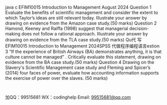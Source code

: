 java c
EFIM10015
Introduction to Management
August 2024
Question   1
Evaluate the benefits of scientific management and   consider the extent   to   which   Taylor’s   ideas are still relevant today.   Illustrate your answer by   drawing   on   evidence   from   the Amazon case study.(50   marks)
Question 2
Hamond,   Keeney and   Raiffa (1998) suggest that managerial decision-making   does   not
follow a   rational approach.   Illustrate your answer by drawing on   evidence from   the   TLA   case   study.(50   marks)
Qu代 写EFIM10015 Introduction to Management 2024SPSS
代做程序编程语言estion 3
“If the experience of British Airways (BA) demonstrates anything,   it   is that   culture   cannot   be   managed”   . Critically evaluate this statement, drawing on   evidence from the   BA   case   study.(50   marks)
Question 4
Drawing on the Slavery's Scientific   Management case study and   Fleming   and   Spicer’s
(2014) four faces of power, evaluate   how accounting   information supports the exercise   of   power over the slaves.
   (50   marks)
   
   
   
            
加QQ：99515681  WX：codinghelp  Email: 99515681@qq.com
